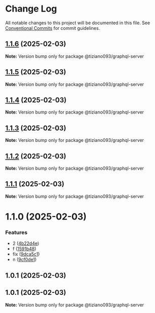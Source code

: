 # Change Log

All notable changes to this project will be documented in this file.
See [Conventional Commits](https://conventionalcommits.org) for commit guidelines.

## [1.1.6](https://github.com/tiziano093/graphql-nodeJS/compare/@tiziano093/graphql-server@1.1.5...@tiziano093/graphql-server@1.1.6) (2025-02-03)

**Note:** Version bump only for package @tiziano093/graphql-server

## [1.1.5](https://github.com/tiziano093/graphql-nodeJS/compare/@tiziano093/graphql-server@1.1.4...@tiziano093/graphql-server@1.1.5) (2025-02-03)

**Note:** Version bump only for package @tiziano093/graphql-server

## [1.1.4](https://github.com/tiziano093/graphql-nodeJS/compare/@tiziano093/graphql-server@1.1.3...@tiziano093/graphql-server@1.1.4) (2025-02-03)

**Note:** Version bump only for package @tiziano093/graphql-server

## [1.1.3](https://github.com/tiziano093/graphql-nodeJS/compare/@tiziano093/graphql-server@1.1.2...@tiziano093/graphql-server@1.1.3) (2025-02-03)

**Note:** Version bump only for package @tiziano093/graphql-server

## [1.1.2](https://github.com/tiziano093/graphql-nodeJS/compare/@tiziano093/graphql-server@1.1.1...@tiziano093/graphql-server@1.1.2) (2025-02-03)

**Note:** Version bump only for package @tiziano093/graphql-server

## [1.1.1](https://github.com/tiziano093/graphql-nodeJS/compare/@tiziano093/graphql-server@1.1.0...@tiziano093/graphql-server@1.1.1) (2025-02-03)

**Note:** Version bump only for package @tiziano093/graphql-server

# 1.1.0 (2025-02-03)

### Features

- 2 ([4b22d4e](https://github.com/tiziano093/graphql-nodeJS/commit/4b22d4e08657c54614ed5835f06118fbe715e31c))
- f ([1591b48](https://github.com/tiziano093/graphql-nodeJS/commit/1591b484f9c874f80636abe1a22441332d0bc346))
- fix ([9dca5c1](https://github.com/tiziano093/graphql-nodeJS/commit/9dca5c133179b610500d11206064088573c2479c))
- n ([9cf0de1](https://github.com/tiziano093/graphql-nodeJS/commit/9cf0de198af62527427ed1519ed1d8ac57f581bf))

## 1.0.1 (2025-02-03)

## 1.0.1 (2025-02-03)

**Note:** Version bump only for package @tiziano093/graphql-server
